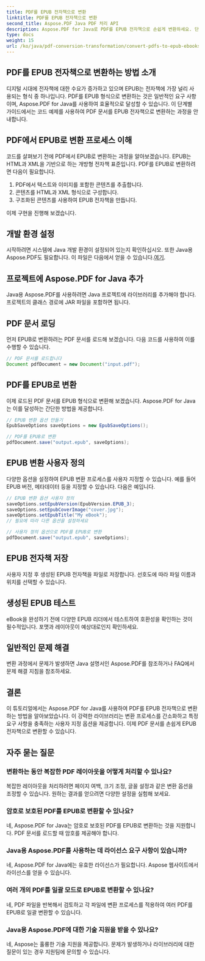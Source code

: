 ```yaml
---
title: PDF를 EPUB 전자책으로 변환
linktitle: PDF를 EPUB 전자책으로 변환
second_title: Aspose.PDF Java PDF 처리 API
description: Aspose.PDF for Java로 PDF를 EPUB 전자책으로 손쉽게 변환하세요. 단계별 PDF-EPUB 변환 및 FAQ를 알아보세요.
type: docs
weight: 15
url: /ko/java/pdf-conversion-transformation/convert-pdfs-to-epub-ebooks/
---
```


## PDF를 EPUB 전자책으로 변환하는 방법 소개

디지털 시대에 전자책에 대한 수요가 증가하고 있으며 EPUB는 전자책에 가장 널리 사용되는 형식 중 하나입니다. PDF를 EPUB 형식으로 변환하는 것은 일반적인 요구 사항이며, Aspose.PDF for Java를 사용하여 효율적으로 달성할 수 있습니다. 이 단계별 가이드에서는 코드 예제를 사용하여 PDF 문서를 EPUB 전자책으로 변환하는 과정을 안내합니다.

## PDF에서 EPUB로 변환 프로세스 이해

코드를 살펴보기 전에 PDF에서 EPUB로 변환하는 과정을 알아보겠습니다. EPUB는 HTML과 XML을 기반으로 하는 개방형 전자책 표준입니다. PDF를 EPUB로 변환하려면 다음이 필요합니다.

1. PDF에서 텍스트와 이미지를 포함한 콘텐츠를 추출합니다.
2. 콘텐츠를 HTML과 XML 형식으로 구성합니다.
3. 구조화된 콘텐츠를 사용하여 EPUB 전자책을 만듭니다.

이제 구현을 진행해 보겠습니다.

## 개발 환경 설정

 시작하려면 시스템에 Java 개발 환경이 설정되어 있는지 확인하십시오. 또한 Java용 Aspose.PDF도 필요합니다. 이 파일은 다음에서 얻을 수 있습니다.[여기](https://releases.aspose.com/pdf/java/).

## 프로젝트에 Aspose.PDF for Java 추가

Java용 Aspose.PDF를 사용하려면 Java 프로젝트에 라이브러리를 추가해야 합니다. 프로젝트의 클래스 경로에 JAR 파일을 포함하면 됩니다.

## PDF 문서 로딩

먼저 EPUB로 변환하려는 PDF 문서를 로드해 보겠습니다. 다음 코드를 사용하여 이를 수행할 수 있습니다.

```java
// PDF 문서를 로드합니다
Document pdfDocument = new Document("input.pdf");
```

## PDF를 EPUB로 변환

이제 로드된 PDF 문서를 EPUB 형식으로 변환해 보겠습니다. Aspose.PDF for Java는 이를 달성하는 간단한 방법을 제공합니다.

```java
// EPUB 변환 옵션 만들기
EpubSaveOptions saveOptions = new EpubSaveOptions();

// PDF를 EPUB로 변환
pdfDocument.save("output.epub", saveOptions);
```

## EPUB 변환 사용자 정의

다양한 옵션을 설정하여 EPUB 변환 프로세스를 사용자 지정할 수 있습니다. 예를 들어 EPUB 버전, 메타데이터 등을 지정할 수 있습니다. 다음은 예입니다.

```java
// EPUB 변환 옵션 사용자 정의
saveOptions.setEpubVersion(EpubVersion.EPUB_3);
saveOptions.setEpubCoverImage("cover.jpg");
saveOptions.setEpubTitle("My eBook");
// 필요에 따라 다른 옵션을 설정하세요

// 사용자 정의 옵션으로 PDF를 EPUB로 변환
pdfDocument.save("output.epub", saveOptions);
```

## EPUB 전자책 저장

사용자 지정 후 생성된 EPUB 전자책을 파일로 저장합니다. 선호도에 따라 파일 이름과 위치를 선택할 수 있습니다.

## 생성된 EPUB 테스트

eBook을 완성하기 전에 다양한 EPUB 리더에서 테스트하여 호환성을 확인하는 것이 필수적입니다. 포맷과 레이아웃이 예상대로인지 확인하세요.

## 일반적인 문제 해결

변환 과정에서 문제가 발생하면 Java 설명서인 Aspose.PDF를 참조하거나 FAQ에서 문제 해결 지침을 참조하세요.

## 결론

이 튜토리얼에서는 Aspose.PDF for Java를 사용하여 PDF를 EPUB 전자책으로 변환하는 방법을 알아보았습니다. 이 강력한 라이브러리는 변환 프로세스를 간소화하고 특정 요구 사항을 충족하는 사용자 지정 옵션을 제공합니다. 이제 PDF 문서를 손쉽게 EPUB 전자책으로 변환할 수 있습니다.

## 자주 묻는 질문

### 변환하는 동안 복잡한 PDF 레이아웃을 어떻게 처리할 수 있나요?

복잡한 레이아웃을 처리하려면 페이지 여백, 크기 조정, 글꼴 설정과 같은 변환 옵션을 조정할 수 있습니다. 원하는 결과를 얻으려면 다양한 설정을 실험해 보세요.

### 암호로 보호된 PDF를 EPUB로 변환할 수 있나요?

네, Aspose.PDF for Java는 암호로 보호된 PDF를 EPUB로 변환하는 것을 지원합니다. PDF 문서를 로드할 때 암호를 제공해야 합니다.

### Java용 Aspose.PDF를 사용하는 데 라이선스 요구 사항이 있습니까?

네, Aspose.PDF for Java에는 유효한 라이선스가 필요합니다. Aspose 웹사이트에서 라이선스를 얻을 수 있습니다.

### 여러 개의 PDF를 일괄 모드로 EPUB로 변환할 수 있나요?

네, PDF 파일을 반복해서 검토하고 각 파일에 변환 프로세스를 적용하여 여러 PDF를 EPUB로 일괄 변환할 수 있습니다.

### Java용 Aspose.PDF에 대한 기술 지원을 받을 수 있나요?

네, Aspose는 훌륭한 기술 지원을 제공합니다. 문제가 발생하거나 라이브러리에 대한 질문이 있는 경우 지원팀에 문의할 수 있습니다.